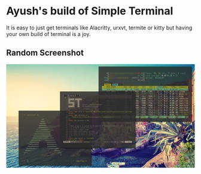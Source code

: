 # Ayush's build of Simple Terminal
It is easy to just get terminals like Alacritty, urxvt, termite or kitty but having your own build of terminal is a joy.

## Random Screenshot
![Terminal Screenshot](terminal.png)

